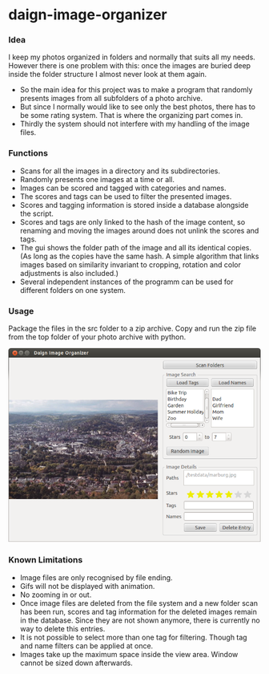 # daign-image-organizer

### Idea

I keep my photos organized in folders and normally that suits all my needs. However there is one problem with this: once the images are buried deep inside the folder structure I almost never look at them again.

* So the main idea for this project was to make a program that randomly presents images from all subfolders of a photo archive.
* But since I normally would like to see only the best photos, there has to be some rating system. That is where the organizing part comes in.
* Thirdly the system should not interfere with my handling of the image files.

### Functions

* Scans for all the images in a directory and its subdirectories.
* Randomly presents one images at a time or all.
* Images can be scored and tagged with categories and names.
* The scores and tags can be used to filter the presented images.
* Scores and tagging information is stored inside a database alongside the script.
* Scores and tags are only linked to the hash of the image content, so renaming and moving the images around does not unlink the scores and tags.
* The gui shows the folder path of the image and all its identical copies. (As long as the copies have the same hash. A simple algorithm that links images based on similarity invariant to cropping, rotation and color adjustments is also included.)
* Several independent instances of the programm can be used for different folders on one system.

### Usage

Package the files in the src folder to a zip archive. Copy and run the zip file from the top folder of your photo archive with python.

![screenshot](./screenshot.png)

### Known Limitations

* Image files are only recognised by file ending.
* Gifs will not be displayed with animation.
* No zooming in or out.
* Once image files are deleted from the file system and a new folder scan has been run, scores and tag information for the deleted images remain in the database. Since they are not shown anymore, there is currently no way to delete this entries.
* It is not possible to select more than one tag for filtering. Though tag and name filters can be applied at once.
* Images take up the maximum space inside the view area. Window cannot be sized down afterwards.

